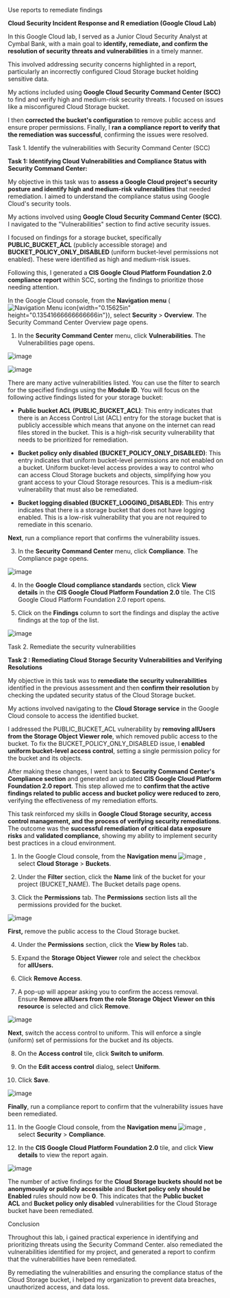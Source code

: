 Use reports to remediate findings

**Cloud Security Incident Response and R emediation (Google Cloud Lab)**

In this Google Cloud lab, I served as a Junior Cloud Security Analyst at
Cymbal Bank, with a main goal to **identify, remediate, and confirm the
resolution of security threats and vulnerabilities** in a timely manner.

This involved addressing security concerns highlighted in a report,
particularly an incorrectly configured Cloud Storage bucket holding
sensitive data.

My actions included using **Google Cloud Security Command Center (SCC)**
to find and verify high and medium-risk security threats. I focused on
issues like a misconfigured Cloud Storage bucket.

I then **corrected the bucket\'s configuration** to remove public access
and ensure proper permissions. Finally, I **ran a compliance report to
verify that the remediation was successful**, confirming the issues were
resolved.

Task 1. Identify the vulnerabilities with Security Command Center (SCC)

**Task 1: Identifying Cloud Vulnerabilities and Compliance Status with
Security Command Center:**

My objective in this task was to **assess a Google Cloud project\'s
security posture and identify high and medium-risk vulnerabilities**
that needed remediation. I aimed to understand the compliance status
using Google Cloud\'s security tools.

My actions involved using **Google Cloud Security Command Center
(SCC)**. I navigated to the \"Vulnerabilities\" section to find active
security issues.

I focused on findings for a storage bucket, specifically
**PUBLIC_BUCKET_ACL** (publicly accessible storage) and
**BUCKET_POLICY_ONLY_DISABLED** (uniform bucket-level permissions not
enabled). These were identified as high and medium-risk issues.

Following this, I generated a **CIS Google Cloud Platform Foundation 2.0
compliance report** within SCC, sorting the findings to prioritize those
needing attention.

In the Google Cloud console, from the **Navigation menu** (![Navigation
Menu icon](media/image1.png){width="0.15625in"
height="0.13541666666666666in"}), select **Security** \> **Overview**.
The Security Command Center Overview page opens.

1.  In the **Security Command Center** menu, click **Vulnerabilities**.
    The Vulnerabilities page opens.
    
![image](https://github.com/user-attachments/assets/afa3c687-1ab0-4885-af3a-e5e37be7bc80)


![image](https://github.com/user-attachments/assets/f828489a-3cbc-45d6-aff9-9a23edbb8d32)


There are many active vulnerabilities listed. You can use the filter to
search for the specified findings using the **Module ID**. You will
focus on the following active findings listed for your storage bucket:

- **Public bucket ACL (PUBLIC_BUCKET_ACL)**: This entry indicates that
  there is an Access Control List (ACL) entry for the storage bucket
  that is publicly accessible which means that anyone on the internet
  can read files stored in the bucket. This is a high-risk security
  vulnerability that needs to be prioritized for remediation.

- **Bucket policy only disabled (BUCKET_POLICY_ONLY_DISABLED)**: This
  entry indicates that uniform bucket-level permissions are not enabled
  on a bucket. Uniform bucket-level access provides a way to control who
  can access Cloud Storage buckets and objects, simplifying how you
  grant access to your Cloud Storage resources. This is a medium-risk
  vulnerability that must also be remediated.

- **Bucket logging disabled (BUCKET_LOGGING_DISABLED)**: This entry
  indicates that there is a storage bucket that does not have logging
  enabled. This is a low-risk vulnerability that you are not required to
  remediate in this scenario.

**Next**, run a compliance report that confirms the vulnerability
issues.

3.  In the **Security Command Center** menu, click **Compliance**. The
    Compliance page opens.

![image](https://github.com/user-attachments/assets/243c852c-a805-49e4-88da-7445f2cb245d)


4.  In the **Google Cloud compliance standards** section, click **View
    details** in the **CIS Google Cloud Platform Foundation 2.0** tile.
    The CIS Google Cloud Platform Foundation 2.0 report opens.

5.  Click on the **Findings** column to sort the findings and display
    the active findings at the top of the list.

![image](https://github.com/user-attachments/assets/e76d62c0-da0e-41ab-94ad-a0ac17e6b20e)


Task 2. Remediate the security vulnerabilities

**Task 2 : Remediating Cloud Storage Security Vulnerabilities and
Verifying Resolutions**

My objective in this task was to **remediate the security
vulnerabilities** identified in the previous assessment and then
**confirm their resolution** by checking the updated security status of
the Cloud Storage bucket.

My actions involved navigating to the **Cloud Storage service** in the
Google Cloud console to access the identified bucket.

I addressed the PUBLIC_BUCKET_ACL vulnerability by **removing allUsers
from the Storage Object Viewer role**, which removed public access to
the bucket. To fix the BUCKET_POLICY_ONLY_DISABLED issue, I **enabled
uniform bucket-level access control**, setting a single permission
policy for the bucket and its objects.

After making these changes, I went back to **Security Command Center\'s
Compliance section** and generated an updated **CIS Google Cloud
Platform Foundation 2.0 report**. This step allowed me to **confirm that
the active findings related to public access and bucket policy were
reduced to zero**, verifying the effectiveness of my remediation
efforts.

This task reinforced my skills in **Google Cloud Storage security,
access control management, and the process of verifying security
remediations**. The outcome was the **successful remediation of critical
data exposure risks** and **validated compliance**, showing my ability
to implement security best practices in a cloud environment.

1.  In the Google Cloud console, from the **Navigation
    menu** ![image](https://github.com/user-attachments/assets/5180f12c-af4b-4322-ac8a-5637e9270889)
, select **Cloud
    Storage** \> **Buckets**.

2.  Under the **Filter** section, click the **Name** link of the bucket
    for your project (BUCKET_NAME). The Bucket details page opens.

3.  Click the **Permissions** tab. The **Permissions** section lists all
    the permissions provided for the bucket.

![image](https://github.com/user-attachments/assets/02abd4e0-1dd3-460b-8d82-71f563e3313f)


**First,** remove the public access to the Cloud Storage bucket.

4.  Under the **Permissions** section, click the **View by Roles** tab.

5.  Expand the **Storage Object Viewer** role and select the checkbox
    for **allUsers.**

6.  Click **Remove Access**.

7.  A pop-up will appear asking you to confirm the access removal.
    Ensure **Remove allUsers from the role Storage Object Viewer on this
    resource** is selected and click **Remove**.

![image](https://github.com/user-attachments/assets/0af8ae7c-4a88-47ff-b3b6-fc4bc07e0bc9)


**Next**, switch the access control to uniform. This will enforce a
single (uniform) set of permissions for the bucket and its objects.

8.  On the **Access control** tile, click **Switch to uniform**.

9.  On the **Edit access control** dialog, select **Uniform**.

10. Click **Save**.

![image](https://github.com/user-attachments/assets/5bdd9434-b821-4258-9b36-d6c1d0563e83)


**Finally**, run a compliance report to confirm that the vulnerability
issues have been remediated.

11. In the Google Cloud console, from the **Navigation
    menu** ![image](https://github.com/user-attachments/assets/f542fe9b-740e-4a7d-9f01-8594fb68c40d)
,
    select **Security** \> **Compliance**.

12. In the **CIS Google Cloud Platform Foundation 2.0** tile, and
    click **View details** to view the report again.

![image](https://github.com/user-attachments/assets/e9b2ba36-ea4f-4dc2-914d-c7f7d52eeb9d)


The number of active findings for the **Cloud Storage buckets should not
be anonymously or publicly accessible** and **Bucket policy only should
be Enabled** rules should now be **0**. This indicates that the **Public
bucket ACL** and **Bucket policy only disabled** vulnerabilities for the
Cloud Storage bucket have been remediated.

Conclusion

Throughout this lab, i gained practical experience in identifying and
prioritizing threats using the Security Command Center. also remediated
the vulnerabilities identified for my project, and generated a report to
confirm that the vulnerabilities have been remediated.

By remediating the vulnerabilities and ensuring the compliance status of
the Cloud Storage bucket, i helped my organization to prevent data
breaches, unauthorized access, and data loss.
